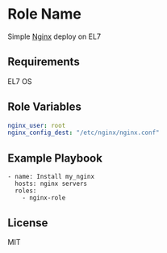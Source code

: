 Role Name
=========
Simple [Nginx](https://nginx.org/en/docs/) deploy on EL7 

Requirements
------------
EL7 OS

Role Variables
--------------
``` yaml
nginx_user: root
nginx_config_dest: "/etc/nginx/nginx.conf"
```

Example Playbook
----------------

    - name: Install my_nginx
      hosts: nginx servers
      roles:
        - nginx-role

License
-------
MIT
